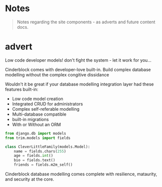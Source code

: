 # Notes

> Notes regarding the site components - as adverts and future content docs.

# advert

Low code developer models! don't fight the system - let it work for you...

Cinderblock comes with developer-love built-in. Build complex database modelling without the complex congitive dissidance

Wouldn't it be great if your database modelling integration layer had these features built-in:

+ Low code model creation
+ Integrated CRUD for administrators
+ Complex self-referable modelling
+ Multi-database compatible
+ built-in migrations
+ With or Without an ORM

```py
from django.db import models
from trim.models import fields

class CleverLittleFamily(models.Model):
    name = fields.chars(255)
    age = fields.int()
    bio = fields.text()
    friends = fields.m2m_self()
```

Cinderblock database modelling comes complete with resilience, mataurity, and security at the core.
